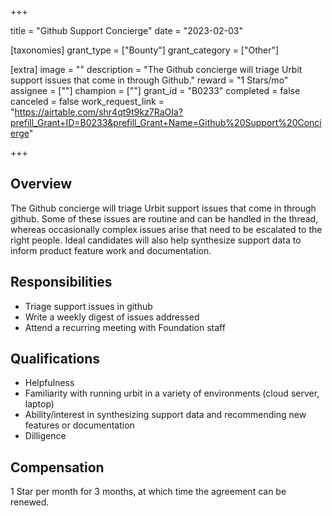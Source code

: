 +++

title = "Github Support Concierge"
date = "2023-02-03"

[taxonomies]
grant_type = ["Bounty"]
grant_category = ["Other"]

[extra]
image = ""
description = "The Github concierge will triage Urbit support issues that come in through Github."
reward = "1 Stars/mo"
assignee = [""]
champion = [""]
grant_id = "B0233"
completed = false
canceled = false
work_request_link = "https://airtable.com/shr4qt9t9kz7RaOIa?prefill_Grant+ID=B0233&prefill_Grant+Name=Github%20Support%20Concierge"

+++

## Overview

The Github concierge will triage Urbit support issues that come in through github. Some of these issues are routine and can be handled in the thread, whereas occasionally complex issues arise that need to be escalated to the right people. Ideal candidates will also help synthesize support data to inform product feature work and documentation.

## Responsibilities

- Triage support issues in github
- Write a weekly digest of issues addressed
- Attend a recurring meeting with Foundation staff

## Qualifications

- Helpfulness
- Familiarity with running urbit in a variety of environments (cloud server, laptop)
- Ability/interest in synthesizing support data and recommending new features or documentation
- Dilligence

## Compensation

1 Star per month for 3 months, at which time the agreement can be renewed. 
